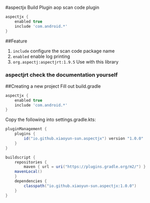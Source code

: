 #aspectjx Build Plugin
aop scan code plugin
```gradle
aspectjx {
    enabled true
    include 'com.android.*'
}
 ```
##Feature

1. `include` configure the scan code package name
2. `enabled` enable log printing
3. `org.aspectj:aspectjrt:1.9.5` Use with this library

### aspectjrt check the documentation yourself


##Creating a new project
Fill out build.gradle

```gradle
aspectjx {
    enabled true
    include 'com.android.*'
}
 ```

Copy the following into settings.gradle.kts:
```gradle
pluginManagement {
    plugins {
        id("io.github.xiaoyun-sun.aspectjx") version "1.0.0"
    }
}

buildscript {
    repositories {
        maven { url = uri("https://plugins.gradle.org/m2/") }
    mavenLocal()
    }
    dependencies {
        classpath("io.github.xiaoyun-sun.aspectjx:1.0.0")
    }
}

```
